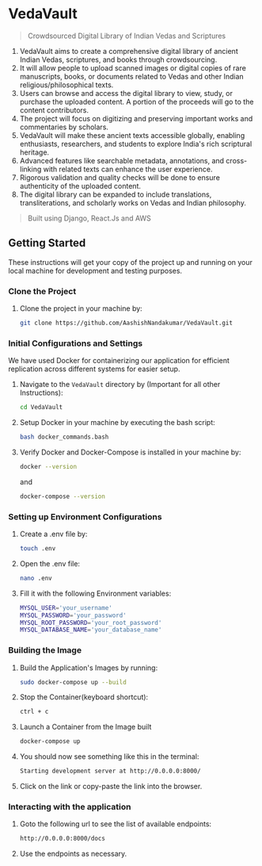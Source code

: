 # VedaVault

> Crowdsourced Digital Library of Indian Vedas and Scriptures

1. VedaVault aims to create a comprehensive digital library of ancient Indian Vedas, scriptures, and books through
   crowdsourcing.
2. It will allow people to upload scanned images or digital copies of rare manuscripts, books, or documents related to
   Vedas and other Indian religious/philosophical texts.
3. Users can browse and access the digital library to view, study, or purchase the uploaded content. A portion of the
   proceeds will go to the content contributors.
4. The project will focus on digitizing and preserving important works and commentaries by scholars.
5. VedaVault will make these ancient texts accessible globally, enabling enthusiasts, researchers, and students to
   explore India's rich scriptural heritage.
6. Advanced features like searchable metadata, annotations, and cross-linking with related texts can enhance the user
   experience.
7. Rigorous validation and quality checks will be done to ensure authenticity of the uploaded content.
8. The digital library can be expanded to include translations, transliterations, and scholarly works on Vedas and
   Indian philosophy.

> Built using Django, React.Js and AWS

## Getting Started

These instructions will get your copy of the project up and running on your local machine for development and testing
purposes.

### Clone the Project

1. Clone the project in your machine by:

   ```bash
   git clone https://github.com/AashishNandakumar/VedaVault.git
   ```

### Initial Configurations and Settings

We have used Docker for containerizing our application for efficient replication across different systems for easier
setup.

1. Navigate to the `VedaVault` directory by (Important for all other Instructions):
    ```bash
    cd VedaVault
    ```
2. Setup Docker in your machine by executing the bash script:
    ```bash
   bash docker_commands.bash
   ```
3. Verify Docker and Docker-Compose is installed in your machine by:
   ```bash
   docker --version
    ```
   and
    ```bash
   docker-compose --version
    ```

### Setting up Environment Configurations

1. Create a .env file by:
    ```bash
   touch .env
    ```

2. Open the .env file:
    ```bash
   nano .env
    ```
3. Fill it with the following Environment variables:
    ```bash
    MYSQL_USER='your_username'
    MYSQL_PASSWORD='your_password'
    MYSQL_ROOT_PASSWORD='your_root_password'
    MYSQL_DATABASE_NAME='your_database_name'
    ```

### Building the Image

1. Build the Application's Images by running:
    ```bash
    sudo docker-compose up --build
    ```
2. Stop the Container(keyboard shortcut):
    ```bash
    ctrl + c
    ```
3. Launch a Container from the Image built
   ```bash
   docker-compose up
   ```
   
4. You should now see something like this in the terminal:

   ```bash
   Starting development server at http://0.0.0.0:8000/
   ```

5. Click on the link or copy-paste the link into the browser.

### Interacting with the application

1. Goto the following url to see the list of available endpoints:
   ```bash
   http://0.0.0.0:8000/docs
   ```

2. Use the endpoints as necessary.
